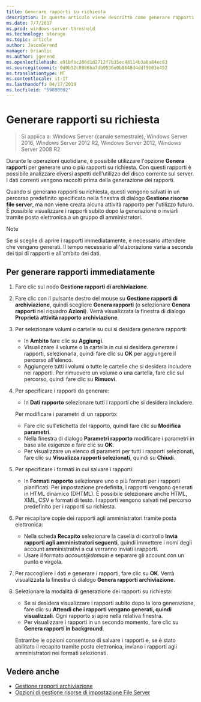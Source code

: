 ```yaml
---
title: Generare rapporti su richiesta
description: In questo articolo viene descritto come generare rapporti su richiesta per analizzare l'utilizzo del disco nel server
ms.date: 7/7/2017
ms.prod: windows-server-threshold
ms.technology: storage
ms.topic: article
author: JasonGerend
manager: brianlic
ms.author: jgerend
ms.openlocfilehash: e91bfbc306d1d2712f7b35ec48114b3a8a84ec83
ms.sourcegitcommit: 0d0b32c8986ba7db9536e0b8648d4ddf9b03e452
ms.translationtype: MT
ms.contentlocale: it-IT
ms.lasthandoff: 04/17/2019
ms.locfileid: "59890992"
---
```

# <a name="generate-reports-on-demand"></a>Generare rapporti su richiesta

> Si applica a: Windows Server (canale semestrale), Windows Server 2016, Windows Server 2012 R2, Windows Server 2012, Windows Server 2008 R2

Durante le operazioni quotidiane, è possibile utilizzare l'opzione **Genera rapporti** per generare uno o più rapporti su richiesta. Con questi rapporti è possibile analizzare diversi aspetti dell'utilizzo del disco corrente sul server. I dati correnti vengono raccolti prima della generazione dei rapporti.

Quando si generano rapporti su richiesta, questi vengono salvati in un percorso predefinito specificato nella finestra di dialogo **Gestione risorse file server**, ma non viene creata alcuna attività rapporto per l'utilizzo futuro. È possibile visualizzare i rapporti subito dopo la generazione o inviarli tramite posta elettronica a un gruppo di amministratori.

> [!Note]
> Se si sceglie di aprire i rapporti immediatamente, è necessario attendere che vengano generati. Il tempo necessario all'elaborazione varia a seconda dei tipi di rapporti e all'ambito dei dati.

## <a name="to-generate-reports-immediately"></a>Per generare rapporti immediatamente

1.  Fare clic sul nodo **Gestione rapporti di archiviazione**.

2.  Fare clic con il pulsante destro del mouse su **Gestione rapporti di archiviazione**, quindi scegliere **Genera rapporti** (o selezionare **Genera rapporti** nel riquadro **Azioni**). Verrà visualizzata la finestra di dialogo **Proprietà attività rapporto archiviazione**.

3.  Per selezionare volumi o cartelle su cui si desidera generare rapporti:

    -   In **Ambito** fare clic su **Aggiungi**.
    -   Visualizzare il volume o la cartella in cui si desidera generare i rapporti, selezionarla, quindi fare clic su **OK** per aggiungere il percorso all'elenco.
    -   Aggiungere tutti i volumi o tutte le cartelle che si desidera includere nei rapporti. Per rimuovere un volume o una cartella, fare clic sul percorso, quindi fare clic su **Rimuovi**.

4.  Per specificare i rapporti da generare:

     -   In **Dati rapporto** selezionare tutti i rapporti che si desidera includere.

    Per modificare i parametri di un rapporto:

    -   Fare clic sull'etichetta del rapporto, quindi fare clic su **Modifica parametri**.
    -   Nella finestra di dialogo **Parametri rapporto** modificare i parametri in base alle esigenze e fare clic su **OK**.
    -  Per visualizzare un elenco di parametri per tutti i rapporti selezionati, fare clic su **Visualizza rapporti selezionati**, quindi su **Chiudi**.
 
5.  Per specificare i formati in cui salvare i rapporti:

    -  In **Formati rapporto** selezionare uno o più formati per i rapporti pianificati. Per impostazione predefinita, i rapporti vengono generati in HTML dinamico (DHTML). È possibile selezionare anche HTML, XML, CSV e formati di testo. I rapporti vengono salvati nel percorso predefinito per i rapporti su richiesta.

6.  Per recapitare copie dei rapporti agli amministratori tramite posta elettronica:

    -  Nella scheda **Recapito** selezionare la casella di controllo **Invia rapporti agli amministratori seguenti**, quindi immettere i nomi degli account amministrativi a cui verranno inviati i rapporti. 
    - Usare il formato *account@domain* e separare gli account con un punto e virgola.

7.  Per raccogliere i dati e generare i rapporti, fare clic su **OK**. Verrà visualizzata la finestra di dialogo **Genera rapporti archiviazione**.

8.  Selezionare la modalità di generazione dei rapporti su richiesta:

    -   Se si desidera visualizzare i rapporti subito dopo la loro generazione, fare clic su **Attendi che i rapporti vengano generati, quindi visualizzali**. Ogni rapporto si apre nella relativa finestra.
    -   Per visualizzare i rapporti in un secondo momento, fare clic su **Genera rapporti in background**.

    Entrambe le opzioni consentono di salvare i rapporti e, se è stato abilitato il recapito tramite posta elettronica, inviano i rapporti agli amministratori nei formati selezionati.

## <a name="see-also"></a>Vedere anche

-   [Gestione rapporti archiviazione](storage-reports-management.md)
-   [Opzioni di gestione risorse di impostazione File Server](setting-file-server-resource-manager-options.md)


